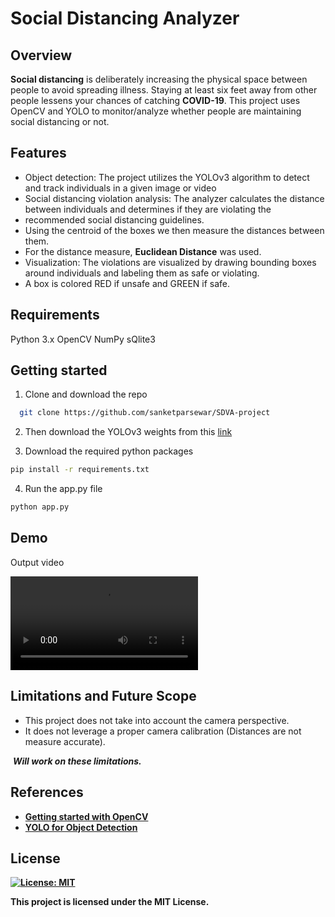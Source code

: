 # Social Distancing Analyzer

## Overview

<b>Social distancing</b> is deliberately increasing the physical space between people to avoid spreading illness. Staying at least six feet away from other people lessens your chances of catching <b>COVID-19</b>. This project uses OpenCV and YOLO to monitor/analyze whether people are maintaining social distancing or not.


## Features

<ul>
  <li>Object detection: The project utilizes the YOLOv3 algorithm to detect and track individuals in a given image or video</li>
  <li>Social distancing violation analysis: The analyzer calculates the distance between individuals and determines if they are violating the </li>
  <li>recommended social distancing guidelines.</li>
  <li>Using the centroid of the boxes we then measure the distances between them.</li>
  <li>For the distance measure, <b>Euclidean Distance</b> was used.</li>
  <li>Visualization: The violations are visualized by drawing bounding boxes around individuals and labeling them as safe or violating.</li>
  <li>A box is colored RED if unsafe and GREEN if safe.</li>
</ul>

## Requirements
Python 3.x
OpenCV
NumPy
sQlite3

## Getting started

1. Clone and download the repo
```bash
  git clone https://github.com/sanketparsewar/SDVA-project 
```

2. Then download the YOLOv3 weights from this <a href="https://pjreddie.com/media/files/yolov3.weights">link</a>

3. Download the required python packages
```bash
pip install -r requirements.txt
```

4. Run the app.py file
```bash
python app.py
```

## Demo

Output video

![](demoVideo/output-demo.mp4)

## Limitations and Future Scope

<ul>
  <li>This project does not take into account the camera perspective.</li>
  <li>It does not leverage a proper camera calibration (Distances are not measure accurate).</li>
</ul>

&nbsp;<b><i>Will work on these limitations.</i><b>

## References

<ul>
  <li><a href="https://www.pyimagesearch.com/start-here/">Getting started with OpenCV</a></li>
  <li><a href="https://pjreddie.com/darknet/yolo/">YOLO for Object Detection</a></li>
</ul>

## License

[![License: MIT](https://img.shields.io/badge/License-MIT-yellow.svg)](https://opensource.org/licenses/MIT)

This project is licensed under the MIT License.


